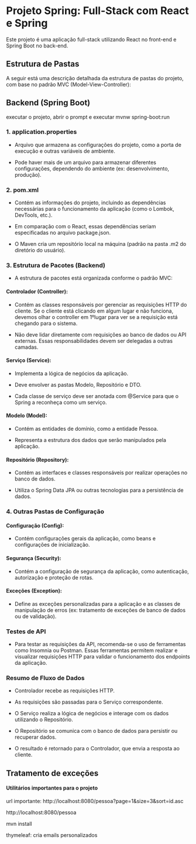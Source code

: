 # Projeto Spring: Full-Stack com React e Spring
Este projeto é uma aplicação full-stack utilizando React no front-end e Spring Boot no back-end.

## Estrutura de Pastas
A seguir está uma descrição detalhada da estrutura de pastas do projeto, com base no padrão MVC (Model-View-Controller):

## Backend (Spring Boot)
executar o projeto, abrir o prompt e executar mvnw spring-boot:run

### 1. application.properties
- Arquivo que armazena as configurações do projeto, como a porta de execução e outras variáveis de ambiente.

- Pode haver mais de um arquivo para armazenar diferentes configurações, dependendo do ambiente (ex: desenvolvimento, produção).

### 2. pom.xml
- Contém as informações do projeto, incluindo as dependências necessárias para o funcionamento da aplicação (como o Lombok, DevTools, etc.).

- Em comparação com o React, essas dependências seriam especificadas no arquivo package.json.

- O Maven cria um repositório local na máquina (padrão na pasta .m2 do diretório do usuário).

### 3. Estrutura de Pacotes (Backend)
- A estrutura de pacotes está organizada conforme o padrão MVC:

#### Controlador (Controller):

- Contém as classes responsáveis por gerenciar as requisições HTTP do cliente. Se o cliente está clicando em algum lugar e não funciona, devemos olhar o controller em 1ºlugar para ver se a requisição está chegando para o sistema.

- Não deve lidar diretamente com requisições ao banco de dados ou API externas. Essas responsabilidades devem ser delegadas a outras camadas.

#### Serviço (Service):

- Implementa a lógica de negócios da aplicação.

- Deve envolver as pastas Modelo, Repositório e DTO.

- Cada classe de serviço deve ser anotada com @Service para que o Spring a reconheça como um serviço.

#### Modelo (Model):

- Contém as entidades de domínio, como a entidade Pessoa.

- Representa a estrutura dos dados que serão manipulados pela aplicação.

#### Repositório (Repository):

- Contém as interfaces e classes responsáveis por realizar operações no banco de dados.

- Utiliza o Spring Data JPA ou outras tecnologias para a persistência de dados.

### 4. Outras Pastas de Configuração
#### Configuração (Config):

- Contém configurações gerais da aplicação, como beans e configurações de inicialização.

#### Segurança (Security):

- Contém a configuração de segurança da aplicação, como autenticação, autorização e proteção de rotas.

#### Exceções (Exception):

- Define as exceções personalizadas para a aplicação e as classes de manipulação de erros (ex: tratamento de exceções de banco de dados ou de validação).

### Testes de API
- Para testar as requisições da API, recomenda-se o uso de ferramentas como Insomnia ou Postman. Essas ferramentas permitem realizar e visualizar requisições HTTP para validar o funcionamento dos endpoints da aplicação.

### Resumo de Fluxo de Dados
- Controlador recebe as requisições HTTP.

- As requisições são passadas para o Serviço correspondente.

- O Serviço realiza a lógica de negócios e interage com os dados utilizando o Repositório.

- O Repositório se comunica com o banco de dados para persistir ou recuperar dados.

- O resultado é retornado para o Controlador, que envia a resposta ao cliente.

## Tratamento de exceções

#### Utilitários importantes para o projeto
url importante: http://localhost:8080/pessoa?page=1&size=3&sort=id.asc 

http://localhost:8080/pessoa

mvn install

thymeleaf: cria emails personalizados

